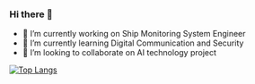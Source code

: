 ### Hi there 👋

- 🔭 I’m currently working on Ship Monitoring System Engineer
- 🌱 I’m currently learning Digital Communication and Security
- 👯 I’m looking to collaborate on AI technology project

[![Top Langs](https://github-readme-stats.vercel.app/api/top-langs/?username=tatsuhirot)](https://github.com/anuraghazra/github-readme-stats)
